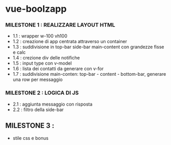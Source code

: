 # vue-boolzapp

### MILESTONE 1 : REALIZZARE LAYOUT HTML
- 1.1 : wrapper w-100 vh100
- 1.2 : creazione di app centrata attraverso un container
- 1.3 : suddivisione in top-bar side-bar main-content con grandezze fisse e calc
- 1.4 : crezione div delle notifiche
- 1.5 : input type con v-model
- 1.6 : lista dei contatti da generare con v-for
- 1.7 : suddivisione main-conten: top-bar - content - bottom-bar, generare una row per messaggio
### MILESTONE 2 : LOGICA DI JS
- 2.1 : aggiunta messaggio con risposta
- 2.2 : filtro della side-bar
## MILESTONE 3 : 
- stile css e bonus